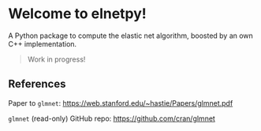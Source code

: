 # Welcome to elnetpy!

A Python package to compute the elastic net algorithm, boosted by an own C++ implementation.

> Work in progress!

## References

Paper to `glmnet`: https://web.stanford.edu/~hastie/Papers/glmnet.pdf

`glmnet` (read-only) GitHub repo: https://github.com/cran/glmnet
